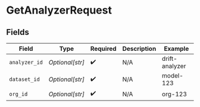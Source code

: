 # GetAnalyzerRequest


## Fields

| Field              | Type               | Required           | Description        | Example            |
| ------------------ | ------------------ | ------------------ | ------------------ | ------------------ |
| `analyzer_id`      | *Optional[str]*    | :heavy_check_mark: | N/A                | drift-analyzer     |
| `dataset_id`       | *Optional[str]*    | :heavy_check_mark: | N/A                | model-123          |
| `org_id`           | *Optional[str]*    | :heavy_check_mark: | N/A                | org-123            |